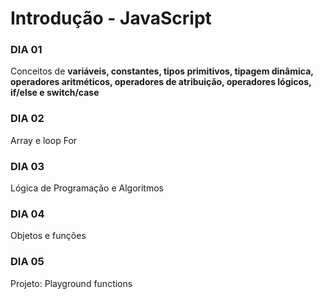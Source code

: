 # Introdução - JavaScript

### DIA 01 
Conceitos de **variáveis, constantes, tipos primitivos, tipagem dinâmica, operadores aritméticos, operadores de atribuição, operadores lógicos, if/else e switch/case**

### DIA 02
Array e loop For

### DIA 03
Lógica de Programação e Algoritmos

### DIA 04
Objetos e funções

### DIA 05
Projeto: Playground functions
